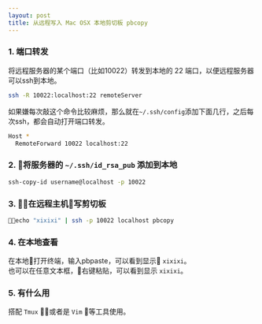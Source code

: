 ```yaml
---
layout: post
title: 从远程写入 Mac OSX 本地剪切板 pbcopy 
---
```


### **1.** 端口转发
将远程服务器的某个端口（比如10022）转发到本地的 22 端口，以便远程服务器可以ssh到本地。
```sh
ssh -R 10022:localhost:22 remoteServer
```

如果嫌每次敲这个命令比较麻烦，那么就在`~/.ssh/config`添加下面几行，之后每次ssh，都会自动打开端口转发。
```sh
Host *
  RemoteForward 10022 localhost:22
```

### __2.__ 将服务器的 `~/.ssh/id_rsa_pub` 添加到本地
```sh
ssh-copy-id username@localhost -p 10022
```

### __3.__ 在远程主机写剪切板
```sh
echo "xixixi" | ssh -p 10022 localhost pbcopy
```

### __4.__ 在本地查看
在本地打开终端，输入pbpaste，可以看到显示 `xixixi`。  
也可以在任意文本框，右键粘贴，可以看到显示 `xixixi`。


### __5.__ 有什么用
搭配 `Tmux` 或者是 `Vim` 等工具使用。
